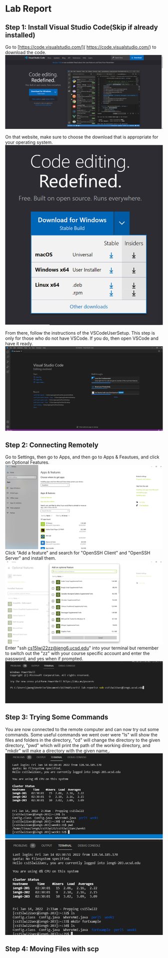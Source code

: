 # **Lab Report**

## Step 1: Install Visual Studio Code(Skip if already installed)

Go to [https://code.visualstudio.com/]( https://code.visualstudio.com/) to download the code.
![VSCodeWebsite](VSCodeWebsite.png)

On that website, make sure to choose the download that is appropriate for your operating system.
![OperatingSystems](OperatingSystems.png)

From there, follow the instructions of the VSCodeUserSetup.
This step is only for those who do not have VSCode. If you do, then open VSCode and have it ready. 
![Starter](VSCodeStarterPage.png)

## Step 2: Connecting Remotely

Go to Settings, then go to Apps, and then go to Apps & Feautues, and click on Optional Features. 
![Settings](Settings.png)
Click "Add a feature" and search for "OpenSSH Client" and "OpenSSH Server" and install them. 
![OpenSSHSearch](OpenSSHSearch.png)
Enter "ssh cs15lwi22zz@ieng6.ucsd.edu" into your terminal but remember to switch out the "zz" with your course specific account and enter the password, and yes when if prompted.
![TerminalSSH](TerminalSSH.png)


## Step 3: Trying Some Commands
You are now connected to the remote computer and can now try out some commands. Some useful commands we went over were "ls" will show the files and folders in the directory, "cd" will change the directory to the given directory, "pwd" which will print the path of the working directory, and "mkdir" will make a directory with the given name,.
![multiCommands.png](multiCommands.png)
![mkDir.png](mkDir.png)

## Step 4: Moving Files with scp

